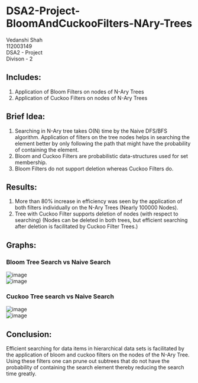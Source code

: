 # DSA2-Project-BloomAndCuckooFilters-NAry-Trees

Vedanshi Shah <br/>
112003149 <br/>
DSA2 - Project <br/>
Divison - 2 <br/>

## Includes: <br/>
1. Application of Bloom Filters on nodes of N-Ary Trees
2. Application of Cuckoo Filters on nodes of N-Ary Trees

## Brief Idea: <br/>
1. Searching in N-Ary tree takes O(N) time by the Naive DFS/BFS algorithm. Application of filters on the tree nodes helps in searching the element better by only following the path that might have the probability of containing the element.
2. Bloom and Cuckoo Filters are probabilistic data-structures used for set membership.
3. Bloom Filters do not support deletion whereas Cuckoo Filters do.

## Results: <br/>
1. More than 80% increase in efficiency was seen by the application of both filters individually on the N-Ary Trees (Nearly 100000 Nodes).
2. Tree with Cuckoo Filter supports deletion of nodes (with respect to searching) (Nodes can be deleted in both trees, but efficient searching after deletion is facilitated by Cuckoo Filter Trees.)

## Graphs: <br/>

### Bloom Tree Search vs Naive Search
![image](https://user-images.githubusercontent.com/77985799/184061369-003835e1-b9f8-48ad-84d2-5388a8695105.png)
<br/>
![image](https://user-images.githubusercontent.com/77985799/184061396-63b24b56-d5b4-4ce5-b8bf-1478119db8ae.png)

### Cuckoo Tree search vs Naive Search
![image](https://user-images.githubusercontent.com/77985799/184061423-f7306c15-8aa4-4f04-818d-b5270fedf667.png)
<br/>
![image](https://user-images.githubusercontent.com/77985799/184061441-37c27efb-934f-404e-8bd3-356d4e4ee2ee.png)
<br/>

## Conclusion: <br/>
Efficient searching for data items in hierarchical data sets is facilitated by the application of bloom and cuckoo filters on the nodes of the N-Ary Tree.
Using these filters one can prune out subtrees that do not have the probability of containing the search element thereby reducing the search time greatly.



